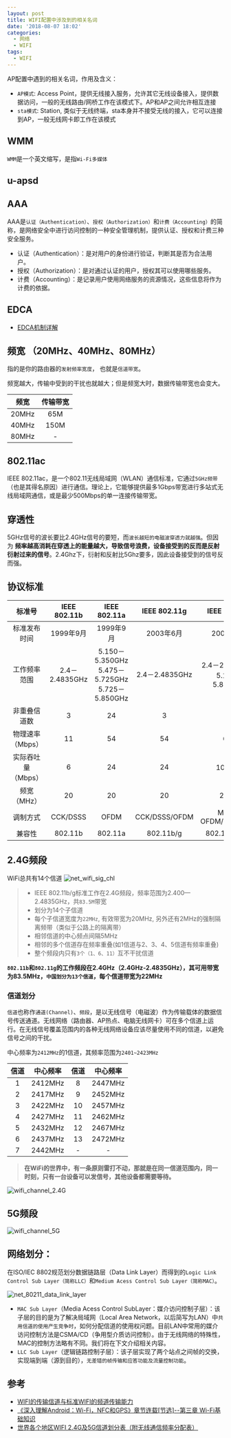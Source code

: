 ```yaml
---
layout: post
title: WIFI配置中涉及到的相关名词
date: '2018-08-07 18:02'
categories:
  - 网络
  - WIFI
tags:
  - WIFI
---
```


AP配置中遇到的相关名词，作用及含义：
<!--more-->

* `AP模式`: Access Point，提供无线接入服务，允许其它无线设备接入，提供数据访问，一般的无线路由/网桥工作在该模式下。AP和AP之间允许相互连接
* `sta模式`: Station, 类似于无线终端，sta本身并不接受无线的接入，它可以连接到AP，一般无线网卡即工作在该模式

## WMM

`WMM`是一个英文缩写，是指`Wi-Fi多媒体`


## u-apsd


## AAA

AAA是`认证（Authentication）`、`授权（Authorization）`和`计费（Accounting）`的简称，是网络安全中进行访问控制的一种安全管理机制，提供认证、授权和计费三种安全服务。

* 认证（Authentication）：是对用户的身份进行验证，判断其是否为合法用户。
* 授权（Authorization）：是对通过认证的用户，授权其可以使用哪些服务。
* 计费（Accounting）：是记录用户使用网络服务的资源情况，这些信息将作为计费的依据。

## EDCA

- [EDCA机制详解](https://blog.csdn.net/lin_shuqing/article/details/75099047)


## 频宽 （20MHz、40MHz、80MHz）

指的是你的路由器的`发射频率宽度`， 也就是`信道带宽`。

频宽越大，传输中受到的干扰也就越大；但是频宽大时，数据传输带宽也会变大。

| 频宽  | 传输带宽 |
|:-----:|:--------:|
| 20MHz |   65M    |
| 40MHz |   150M   |
| 80MHz |    -     |



## 802.11ac

IEEE 802.11ac，是一个802.11无线局域网（WLAN）通信标准，它通过`5GHz频带`（也是其得名原因）进行通信。理论上，它能够提供最多1Gbps带宽进行多站式无线局域网通信，或是最少500Mbps的单一连接传输带宽。

## 穿透性

5GHz信号的波长要比2.4GHz信号的要短，而`波长越短的电磁波穿透力就越强`。但因为 **频率越高消耗在穿透上的能量越大，导致信号浪费，设备接受到的反而是反射衍射过来的信号**。2.4Ghz下，衍射和反射比5Ghz要多，因此设备接受到的信号反而强。


## 协议标准

|       标准号       |  IEEE 802.11b  |                  IEEE 802.11a                   |  IEEE 802.11g  |          IEEE 802.11n          |
|:------------------:|:--------------:|:-----------------------------------------------:|:--------------:|:------------------------------:|
|    标准发布时间    |   1999年9月    |                    1999年9月                    |   2003年6月    |           2009年9月            |
|    工作频率范围    | 2.4－2.4835GHz | 5.150－5.350GHz 5.475－5.725GHz 5.725－5.850GHz | 2.4－2.4835GHz | 2.4－2.4835GHz 5.150－5.850GHz |
|    非重叠信道数    |       3        |                       24                        |       3        |               15               |
|  物理速率（Mbps）  |       11       |                       54                        |       54       |              600               |
| 实际吞吐量（Mbps） |       6        |                       24                        |       24       |            100以上             |
|    频宽（MHz）     |       20       |                       20                        |       20       |             20/40              |
|      调制方式      |    CCK/DSSS    |                      OFDM                       | CCK/DSSS/OFDM  |       MIMO-OFDM/DSSS/CCK       |
|       兼容性       |    802.11b     |                     802.11a                     |   802.11b/g    |         802.11a/b/g/n          |



## 2.4G频段

WiFi总共有14个信道
![net_wifi_sig_chl](/images/2018/08/net_wifi_sig_chl.png)

> - IEEE 802.11b/g标准工作在2.4G频段，频率范围为2.400—2.4835GHz，共`83.5M`带宽
> - 划分为14个子信道
> - 每个子信道宽度为`22MHz`, 有效带宽为20MHz, 另外还有2MHz的强制隔离频带（类似于公路上的隔离带）
> - 相邻信道的中心频点间隔5MHz
> - 相邻的多个信道存在频率重叠(如1信道与2、3、4、5信道有频率重叠)
> - 整个频段内只有`3个（1、6、11）`互不干扰信道

**`802.11b`和`802.11g`的工作频段在2.4GHz（2.4GHz-2.4835GHz），其可用带宽为83.5MHz，`中国划分为13个信道`，每个信道带宽为22MHz**

### 信道划分

`信道`也称作`通道(Channel)`、`频段`，是以无线信号（电磁波）作为传输载体的数据信号传送通道。无线网络（路由器、AP热点、电脑无线网卡）可在多个信道上运行。在无线信号覆盖范围内的各种无线网络设备应该尽量使用不同的信道，以避免信号之间的干扰。

中心频率为`2412MHz`的1信道，其频率范围为`2401~2423MHz`

| 信道 | 中心频率 | 信道 | 中心频率 |
|:----:|:--------:|:----:|:--------:|
|  1   | 2412MHz  |  8   | 2447MHz  |
|  2   | 2417MHz  |  9   | 2452MHz  |
|  3   | 2422MHz  |  10  | 2457MHz  |
|  4   | 2427MHz  |  11  | 2462MHz  |
|  5   | 2432MHz  |  12  | 2467MHz  |
|  6   | 2437MHz  |  13  | 2472MHz  |
|  7   | 2442MHz  |  -   |    -     |

>**在WiFi的世界中，有一条原则雷打不动，那就是在同一信道范围内，同一时刻，只有一台设备可以发信号，其他设备都需要等待。**

![wifi_channel_2.4G](/images/2018/11/wifi_channel_2_4g.png)

## 5G频段

![wifi_channel_5G](/images/2018/11/wifi_channel_5g.png)

## 网络划分：

在ISO/IEC 8802规范划分数据链路层（Data Link Layer）而得到的`Logic Link Control Sub Layer（简称LLC）`和`Medium Acess Control Sub Layer（简称MAC）`。

![net_80211_data_link_layer](/images/2018/08/net_80211_data_link_layer.png)

- `MAC Sub Layer`（Media Acess Control SubLayer：媒介访问控制子层）：该子层的目的是为了解决局域网（Local Area Network，以后简写为LAN）中`共用信道的使用产生竞争时`，如何分配信道的使用权问题。目前LAN中常用的媒介访问控制方法是CSMA/CD（争用型介质访问控制）。由于无线网络的特殊性，MAC的控制方法略有不同。我们将在下文介绍相关内容。
- `LLC Sub Layer`（逻辑链路控制子层）：该子层实现了两个站点之间帧的交换，实现端到端（源到目的），`无差错的帧传输和应答功能及流量控制功能`。

## 参考

- [WIFI的传输信道与标准WIFI的频道传输能力](https://blog.csdn.net/huguohu2006/article/details/52250119)
- [《深入理解Android：Wi-Fi，NFC和GPS》章节连载[节选]--第三章 Wi-Fi基础知识](https://blog.csdn.net/innost/article/details/20651445)
- [世界各个地区WIFI 2.4G及5G信道划分表（附无线通信频率分配表）](https://blog.csdn.net/dxpqxb/article/details/80969760)
